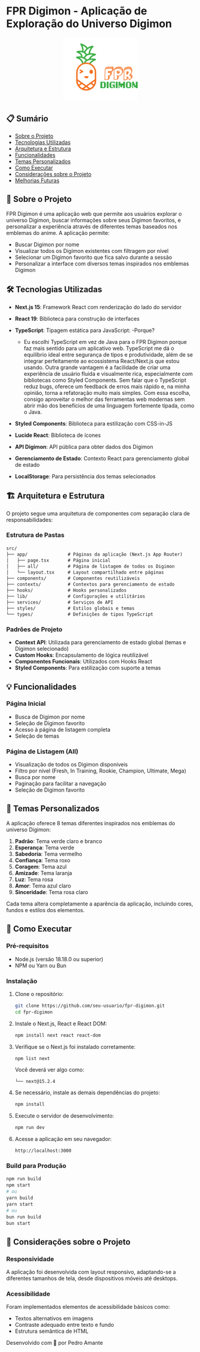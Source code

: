 # FPR Digimon - Aplicação de Exploração do Universo Digimon

<div align="center">
  <img src="./public/assets/images/logoall.png" alt="FPR Digimon Logo" width="200" />
</div>

## 📋 Sumário

- [Sobre o Projeto](#-sobre-o-projeto)
- [Tecnologias Utilizadas](#-tecnologias-utilizadas)
- [Arquitetura e Estrutura](#-arquitetura-e-estrutura)
- [Funcionalidades](#-funcionalidades)
- [Temas Personalizados](#-temas-personalizados)
- [Como Executar](#-como-executar)
- [Considerações sobre o Projeto](#-considerações-sobre-o-projeto)
- [Melhorias Futuras](#-melhorias-futuras)

## 🌟 Sobre o Projeto

FPR Digimon é uma aplicação web que permite aos usuários explorar o universo Digimon, buscar informações sobre seus Digimon favoritos, e personalizar a experiência através de diferentes temas baseados nos emblemas do anime. A aplicação permite:

- Buscar Digimon por nome
- Visualizar todos os Digimon existentes com filtragem por nível
- Selecionar um Digimon favorito que fica salvo durante a sessão
- Personalizar a interface com diversos temas inspirados nos emblemas Digimon

## 🛠️ Tecnologias Utilizadas

- **Next.js 15**: Framework React com renderização do lado do servidor
- **React 19**: Biblioteca para construção de interfaces
- **TypeScript**: Tipagem estática para JavaScript:
  -Porque?

  - Eu escolhi TypeScript em vez de Java para o FPR Digimon porque faz mais sentido para um aplicativo web. TypeScript me dá o equilíbrio ideal entre segurança de tipos e produtividade, além de se integrar perfeitamente ao ecossistema React/Next.js que estou usando.
    Outra grande vantagem é a facilidade de criar uma experiência de usuário fluida e visualmente rica, especialmente com bibliotecas como Styled Components. Sem falar que o TypeScript reduz bugs, oferece um feedback de erros mais rápido e, na minha opinião, torna a refatoração muito mais simples.
    Com essa escolha, consigo aproveitar o melhor das ferramentas web modernas sem abrir mão dos benefícios de uma linguagem fortemente tipada, como o Java.

- **Styled Components**: Biblioteca para estilização com CSS-in-JS
- **Lucide React**: Biblioteca de ícones
- **API Digimon**: API pública para obter dados dos Digimon
- **Gerenciamento de Estado**: Contexto React para gerenciamento global de estado
- **LocalStorage**: Para persistência dos temas selecionados

## 🏗️ Arquitetura e Estrutura

O projeto segue uma arquitetura de componentes com separação clara de responsabilidades:

### Estrutura de Pastas

```
src/
├── app/               # Páginas da aplicação (Next.js App Router)
│   ├── page.tsx       # Página inicial
│   ├── all/           # Página de listagem de todos os Digimon
│   └── layout.tsx     # Layout compartilhado entre páginas
├── components/        # Componentes reutilizáveis
├── contexts/          # Contextos para gerenciamento de estado
├── hooks/             # Hooks personalizados
├── lib/               # Configurações e utilitários
├── services/          # Serviços de API
├── styles/            # Estilos globais e temas
└── types/             # Definições de tipos TypeScript
```

### Padrões de Projeto

- **Context API**: Utilizada para gerenciamento de estado global (temas e Digimon selecionado)
- **Custom Hooks**: Encapsulamento de lógica reutilizável
- **Componentes Funcionais**: Utilizados com Hooks React
- **Styled Components**: Para estilização com suporte a temas

## 💡 Funcionalidades

### Página Inicial

- Busca de Digimon por nome
- Seleção de Digimon favorito
- Acesso à página de listagem completa
- Seleção de temas

### Página de Listagem (All)

- Visualização de todos os Digimon disponíveis
- Filtro por nível (Fresh, In Training, Rookie, Champion, Ultimate, Mega)
- Busca por nome
- Paginação para facilitar a navegação
- Seleção de Digimon favorito

## 🎨 Temas Personalizados

A aplicação oferece 8 temas diferentes inspirados nos emblemas do universo Digimon:

1. **Padrão**: Tema verde claro e branco
2. **Esperança**: Tema verde
3. **Sabedoria**: Tema vermelho
4. **Confiança**: Tema roxo
5. **Coragem**: Tema azul
6. **Amizade**: Tema laranja
7. **Luz**: Tema rosa
8. **Amor**: Tema azul claro
9. **Sinceridade**: Tema rosa claro

Cada tema altera completamente a aparência da aplicação, incluindo cores, fundos e estilos dos elementos.

## 🚀 Como Executar

### Pré-requisitos

- Node.js (versão 18.18.0 ou superior)
- NPM ou Yarn ou Bun

### Instalação

1. Clone o repositório:

   ```bash
   git clone https://github.com/seu-usuario/fpr-digimon.git
   cd fpr-digimon
   ```

2. Instale o Next.js, React e React DOM:

   ```bash
   npm install next react react-dom
   ```

3. Verifique se o Next.js foi instalado corretamente:

   ```bash
   npm list next
   ```

   Você deverá ver algo como:

   ```
   └── next@15.2.4
   ```

4. Se necessário, instale as demais dependências do projeto:

   ```bash
   npm install
   ```

5. Execute o servidor de desenvolvimento:

   ```bash
   npm run dev
   ```

6. Acesse a aplicação em seu navegador:
   ```
   http://localhost:3000
   ```

### Build para Produção

```bash
npm run build
npm start
# ou
yarn build
yarn start
# ou
bun run build
bun start
```

## 💭 Considerações sobre o Projeto

### Responsividade

A aplicação foi desenvolvida com layout responsivo, adaptando-se a diferentes tamanhos de tela, desde dispositivos móveis até desktops.

### Acessibilidade

Foram implementados elementos de acessibilidade básicos como:

- Textos alternativos em imagens
- Contraste adequado entre texto e fundo
- Estrutura semântica de HTML

Desenvolvido com 💙 por Pedro Amante

